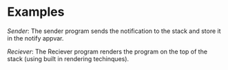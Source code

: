 # Examples

_Sender_: The sender program sends the notification to the stack and store it in the notify appvar.

_Reciever_: The Reciever program renders the program on the top of the stack (using built in rendering techinques).